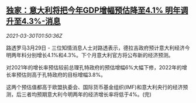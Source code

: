 <!--1617069663000-->
[独家：意大利将把今年GDP增幅预估降至4.1% 明年调升至4.3%-消息](https://cn.reuters.com/article/italy-gdp-forecast-0330-idCNKBS2BM050)
------

<div><i>2021-03-30T01:50:36Z</i></div><p>路透罗马3月29日 - 三位知情消息人士对路透表示，德拉吉政府预计意大利经济今明两年料分别增长4.1%和4.3%。下个月意大利官方将公布新的经济预测。</p><p>对2021年的增长率预估较前总理孔特政府的预估增幅6%大幅下修，2022年的增长率预估则高于孔特政府的目标增幅3.8%。</p><p>这两个预估值都高于欧盟执委会、国际货币基金组织(IMF)和意大利央行的经济预测，后三者均预期意大利今明两年的经济增长率将低于4%。(完)</p>

